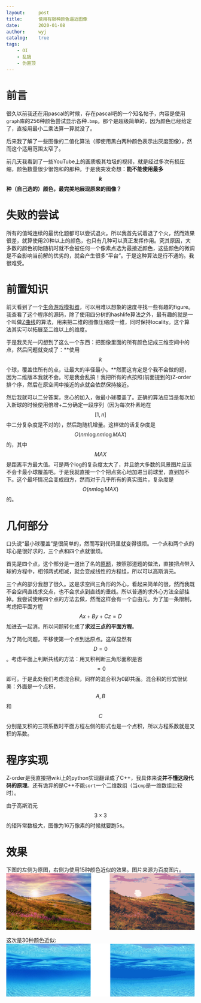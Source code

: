 ```yaml
---
layout:		post
title:		使用有限种颜色逼近图像
date:		2020-01-08
author:		wyj
catalog:	true
tags:
    - OI
    - 乱搞
    - 伪置顶
---
```


# 前言

很久以前我还在用pascal的时候，存在pascal吧的一个知名帖子，内容是使用`graph`库的256种颜色尝试显示各种`.bmp`。那个是超级简单的，因为颜色已经给定了，直接用最小二乘法算一算就没了。

后来我了解了一些图像的二值化算法（即使用黑白两种颜色表示出灰度图像），然而这个适用范围太窄了。

前几天我看到了一些YouTube上的画质极其垃圾的视频，就是经过多次有损压缩，颜色数量很少很饱和的那种。于是我突发奇想：**能不能使用最多$$k$$种（自己选的）颜色，最完美地展现原来的图像？**

# 失败的尝试

所有的值域连续的最优化题都可以尝试退火。所以我首先试着退了个火，然而效果很差，就算使用20种以上的颜色，也只有几种可以真正发挥作用。究其原因，大多数的颜色初始随机时就不会被任何一个像素点选为最接近颜色，这些颜色的微调是不会影响当前解的优劣的，就会产生很多“平台”。于是这种算法是行不通的。我很难受。

# 前置知识

前天看到了一个[生命游戏模拟器](https://gitlab.com/apgoucher/lifelib)，可以用难以想象的速度寻找一些有趣的figure。我查看了这个程序的源码，除了使用四分树的hashlife算法之外，最有趣的就是一个叫做[Z曲线](https://en.wikipedia.org/wiki/Z-order_curve)的算法，用来把二维的图像压缩成一维，同时保持locality。这个算法其实可以拓展至二维以上的维度。

于是我灵光一闪想到了这么一个东西：把图像里面的所有颜色记成三维空间中的点，然后问题就变成了：**使用$$k$$个球，覆盖住所有的点，让最大的半径最小。**然而这肯定是个我不会做的题，因为二维版本我就不会。可是我会乱搞！我把所有的点按照(前面提到的)Z-order排个序，然后在原空间中接近的点就会依然保持接近。

然后我就可以二分答案，贪心的加入，做最小球覆盖了。正确的算法应当是每次加入新球的时候使用倍增+二分确定一段序列（因为每次朴素地在$$[1,n]$$中二分复杂度是不对的），然后跑随机增量。这样做的话复杂度是$$O(nm\log{nm}\log{MAX})$$的，其中$$MAX$$是距离平方最大值。可是两个log的复杂度太大了，并且绝大多数的风景图片应该不会卡最小球覆盖吧。于是我就直接一个个把点贪心地加进当前球里，直到加不下。这个最坏情况会变成四方，然而对于几乎所有的真实图片，复杂度是$$O(nm\log{MAX})$$的。

# 几何部分

口头说“最小球覆盖”是很简单的，然而写到代码里就变得很烦。一个点和两个点的球心是很好求的，三个点和四个点就很烦。

首先是四个点，这个部分是一道出了名的[原题](https://www.luogu.com.cn/problem/P4035)，按照那道题的做法，直接把点带入球的方程中，相邻两式相减，就会变成线性的方程组，所以可以高斯消元。

三个点的部分我想了很久。这是求空间三角形的外心，看起来简单的很，然而我既不会空间直线求交点，也不会求点到直线的垂线。所以普通的求外心方法全部挂掉。我尝试使用四个点的方法去做，然而这样会有一个自由元。为了加一条限制，考虑把平面方程$$Ax+By+Cz=D$$加进去一起消。所以问题转化成了**求过三点的平面方程**。

为了简化问题，平移使第一个点到达原点。这样显然有$$D=0$$。考虑平面上判断共线的方法：用叉积判断三角形面积是否$$=0$$即可。于是此处我们考虑混合积，同样的混合积为0即共面。混合积的形式很优美：外面是一个点积，$$A,B$$和$$C$$分别是叉积的三项系数时平面方程左侧的形式也是一个点积，所以方程系数就是叉积的系数。

# 程序实现

Z-order是我直接把wiki上的python实现翻译成了C++，我具体来说**并不懂这段代码的原理**。还有诡异的是C++不能`sort`一个二维数组（当`cmp`是一维数组比较时）。

由于高斯消元$$3\times 3$$的矩阵常数极大，图像为16万像素的时候就要跑5s。

# 效果

下图的左侧为原图，右侧为使用15种颜色近似的效果。图片来源为百度图片。
![](/img/20200108-1.png)

这次是30种颜色近似:
![](/img/20200108-2.png)
